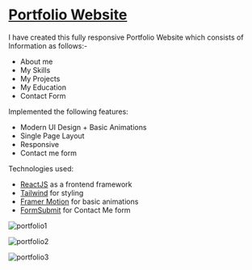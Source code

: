 # [Portfolio Website](https://64a056ef50d4bf44527df622--lustrous-starburst-933e20.netlify.app/)

I have created this fully responsive Portfolio Website which consists of Information as follows:-  
- About me
- My Skills
- My Projects
- My Education
- Contact Form

Implemented the following features:
- Modern UI Design + Basic Animations
- Single Page Layout
- Responsive
- Contact me form 

Technologies used:
- [ReactJS](https://react.dev/) as a frontend framework
- [Tailwind](https://tailwindcss.com/) for styling
- [Framer Motion](https://www.framer.com/motion/) for basic animations
- [FormSubmit](https://formsubmit.co/) for Contact Me form
  

![portfolio1](https://github.com/gauravgupta1272/Portfolio/assets/94973913/d5ab694a-9948-4329-b494-d707259b066a)

![portfolio2](https://github.com/gauravgupta1272/Portfolio/assets/94973913/e5b6832a-79ec-4239-b031-61871c921ab0)

![portfolio3](https://github.com/gauravgupta1272/Portfolio/assets/94973913/61669d03-0c1d-407f-8be7-be678bd7ae1f)




  

